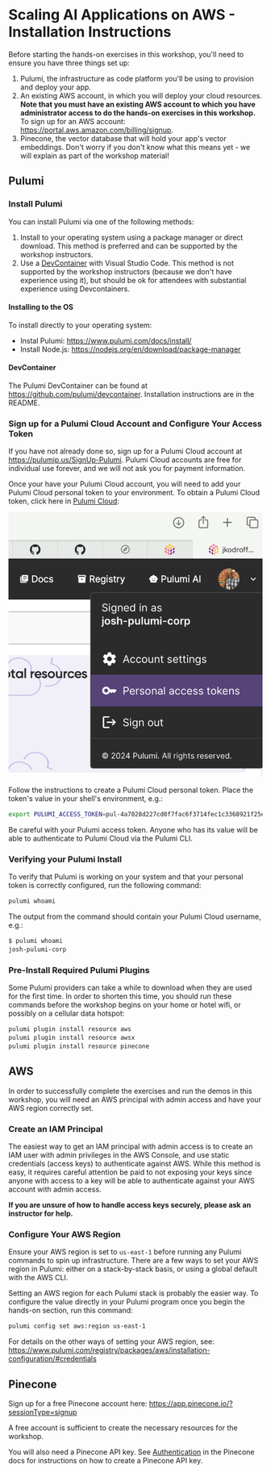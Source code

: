 # Scaling AI Applications on AWS - Installation Instructions

Before starting the hands-on exercises in this workshop, you'll need to ensure you have three things set up:

1. Pulumi, the infrastructure as code platform you'll be using to provision and deploy your app.
1. An existing AWS account, in which you will deploy your cloud resources. **Note that you must have an existing AWS account to which you have administrator access to do the hands-on exercises in this workshop.** To sign up for an AWS account: <https://portal.aws.amazon.com/billing/signup>.
1. Pinecone, the vector database that will hold your app's vector embeddings. Don't worry if you don't know what this means yet - we will explain as part of the workshop material!

## Pulumi

### Install Pulumi

You can install Pulumi via one of the following methods:

1. Install to your operating system using a package manager or direct download. This method is preferred and can be supported by the workshop instructors.
1. Use a [DevContainer](https://code.visualstudio.com/docs/devcontainers/containers) with Visual Studio Code. This method is not supported by the workshop instructors (because we don't have experience using it), but should be ok for attendees with substantial experience using Devcontainers.

#### Installing to the OS

To install directly to your operating system:

- Instal Pulumi: <https://www.pulumi.com/docs/install/>
- Install Node.js: <https://nodejs.org/en/download/package-manager>

#### DevContainer

The Pulumi DevContainer can be found at <https://github.com/pulumi/devcontainer>. Installation instructions are in the README.

### Sign up for a Pulumi Cloud Account and Configure Your Access Token

If you have not already done so, sign up for a Pulumi Cloud account at <https://pulumip.us/SignUp-Pulumi>. Pulumi Cloud accounts are free for individual use forever, and we will not ask you for payment information.

Once your have your Pulumi Cloud account, you will need to add your Pulumi Cloud personal token to your environment. To obtain a Pulumi Cloud token, click here in [Pulumi Cloud](https://app.pulumi.com/):

![alt text](images/image.png)

Follow the instructions to create a Pulumi Cloud personal token. Place the token's value in your shell's environment, e.g.:

```bash
export PULUMI_ACCESS_TOKEN=pul-4a7028d227cd0f7fac6f3714fec1c3368921f25e
```

Be careful with your Pulumi access token. Anyone who has its value will be able to authenticate to Pulumi Cloud via the Pulumi CLI.

### Verifying your Pulumi Install

To verify that Pulumi is working on your system and that your personal token is correctly configured, run the following command:

```bash
pulumi whoami
```

The output from the command should contain your Pulumi Cloud username, e.g.:

```bash
$ pulumi whoami
josh-pulumi-corp
```

### Pre-Install Required Pulumi Plugins

Some Pulumi providers can take a while to download when they are used for the first time. In order to shorten this time, you should run these commands before the workshop begins on your home or hotel wifi, or possibly on a cellular data hotspot:

```bash
pulumi plugin install resource aws
pulumi plugin install resource awsx
pulumi plugin install resource pinecone
```

## AWS

In order to successfully complete the exercises and run the demos in this workshop, you will need an AWS principal with admin access and have your AWS region correctly set.

### Create an IAM Principal

The easiest way to get an IAM principal with admin access is to create an IAM user with admin privileges in the AWS Console, and use static credentials (access keys) to authenticate against AWS. While this method is easy, it requires careful attention be paid to not exposing your keys since anyone with access to a key will be able to authenticate against your AWS account with admin access.

**If you are unsure of how to handle access keys securely, please ask an instructor for help.**

### Configure Your AWS Region

Ensure your AWS region is set to `us-east-1` before running any Pulumi commands to spin up infrastructure. There are a few ways to set your AWS region in Pulumi: either on a stack-by-stack basis, or using a global default with the AWS CLI.

Setting an AWS region for each Pulumi stack is probably the easier way. To configure the value directly in your Pulumi program once you begin the hands-on section, run this command:

```bash
pulumi config set aws:region us-east-1
```

For details on the other ways of setting your AWS region, see: <https://www.pulumi.com/registry/packages/aws/installation-configuration/#credentials>

## Pinecone

Sign up for a free Pinecone account here: <https://app.pinecone.io/?sessionType=signup>

A free account is sufficient to create the necessary resources for the workshop.

You will also need a Pinecone API key. See [Authentication](https://docs.pinecone.io/guides/get-started/authentication) in the Pinecone docs for instructions on how to create a Pinecone API key.
